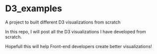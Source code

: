 # D3_examples
A project to built different D3 visualizations from scratch

In this repo, I will post all the D3 visualizations I have developed from scratch. 

Hopefull this will help Front-end developers create better visualizations!
